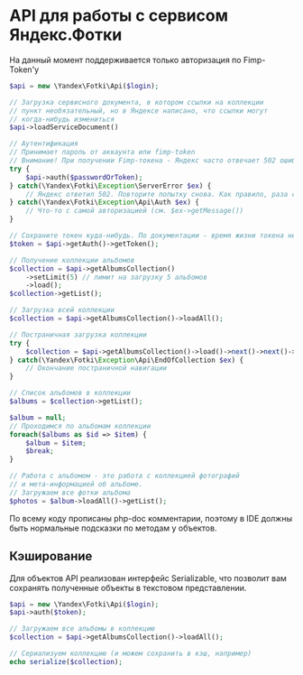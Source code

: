 API для работы с сервисом Яндекс.Фотки
======================================

На данный момент поддерживается только авторизация по Fimp-Token'у

```php
$api = new \Yandex\Fotki\Api($login);

// Загрузка сервисного документа, в котором ссылки на коллекции
// пункт необязательный, но в Яндексе написано, что ссылки могут
// когда-нибудь измениться
$api->loadServiceDocument()

// Аутентификация
// Принимает пароль от аккаунта или fimp-token
// Внимание! При получении Fimp-токена - Яндекс часто отвечает 502 ошибкой
try {
    $api->auth($passwordOrToken);
} catch(\Yandex\Fotki\Exception\ServerError $ex) {
    // Яндекс ответил 502. Повторите попытку снова. Как правило, раза с 5 удается получить токен
} catch(\Yandex\Fotki\Exception\Api\Auth $ex) {
    // Что-то с самой авторизацией (см. $ex->getMessage())
}

// Сохраните токен куда-нибудь. По документации - время жизни токена неограничено
$token = $api->getAuth()->getToken();

// Получение коллекции альбомов
$collection = $api->getAlbumsCollection()
    ->setLimit(5) // лимит на загрузку 5 альбомов
    ->load();
$collection->getList();

// Загрузка всей коллекции
$collection = $api->getAlbumsCollection()->loadAll();

// Постраничная загрузка коллекции
try {
    $collection = $api->getAlbumsCollection()->load()->next()->next()->next();
} catch(\Yandex\Fotki\Exception\Api\EndOfCollection $ex) {
    // Окончание постраничной навигации
}

// Список альбомов в коллекции
$albums = $collection->getList();

$album = null;
// Проходимся по альбомам коллекции
foreach($albums as $id => $item) {
    $album = $item;
    $break;
}

// Работа с альбомом - это работа с коллекцией фотографий
// и мета-информацией об альбоме.
// Загружаем все фотки альбома
$photos = $album->loadAll()->getList();
```

По всему коду прописаны php-doc комментарии, поэтому в IDE должны быть нормальные подсказки по методам у объектов.

Кэширование
-----------
Для объектов API реализован интерфейс Serializable, что позволит вам сохранять полученные объекты в текстовом представлении.

```php
$api = new \Yandex\Fotki\Api($login);
$api->auth($token);

// Загружаем все альбомы в коллекцию
$collection = $api->getAlbumsCollection()->loadAll();

// Сериализуем коллекцию (и можем сохранить в кэш, например)
echo serialize($collection);
```